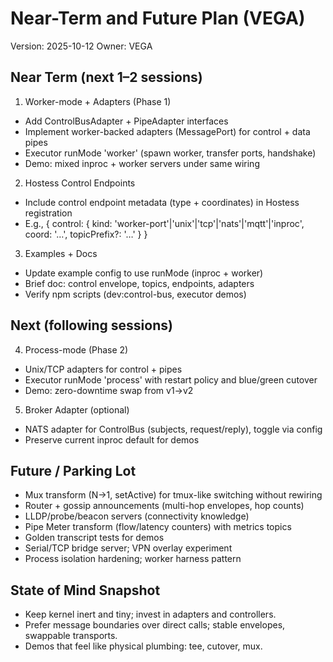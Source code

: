 # Near-Term and Future Plan (VEGA)

Version: 2025-10-12
Owner: VEGA

## Near Term (next 1–2 sessions)

1) Worker-mode + Adapters (Phase 1)
- Add ControlBusAdapter + PipeAdapter interfaces
- Implement worker-backed adapters (MessagePort) for control + data pipes
- Executor runMode 'worker' (spawn worker, transfer ports, handshake)
- Demo: mixed inproc + worker servers under same wiring

2) Hostess Control Endpoints
- Include control endpoint metadata (type + coordinates) in Hostess registration
- E.g., { control: { kind: 'worker-port'|'unix'|'tcp'|'nats'|'mqtt'|'inproc', coord: '…', topicPrefix?: '…' } }

3) Examples + Docs
- Update example config to use runMode (inproc + worker)
- Brief doc: control envelope, topics, endpoints, adapters
- Verify npm scripts (dev:control-bus, executor demos)

## Next (following sessions)

4) Process-mode (Phase 2)
- Unix/TCP adapters for control + pipes
- Executor runMode 'process' with restart policy and blue/green cutover
- Demo: zero-downtime swap from v1→v2

5) Broker Adapter (optional)
- NATS adapter for ControlBus (subjects, request/reply), toggle via config
- Preserve current inproc default for demos

## Future / Parking Lot

- Mux transform (N→1, setActive) for tmux-like switching without rewiring
- Router + gossip announcements (multi-hop envelopes, hop counts)
- LLDP/probe/beacon servers (connectivity knowledge)
- Pipe Meter transform (flow/latency counters) with metrics topics
- Golden transcript tests for demos
- Serial/TCP bridge server; VPN overlay experiment
- Process isolation hardening; worker harness pattern

## State of Mind Snapshot

- Keep kernel inert and tiny; invest in adapters and controllers.
- Prefer message boundaries over direct calls; stable envelopes, swappable transports.
- Demos that feel like physical plumbing: tee, cutover, mux.
